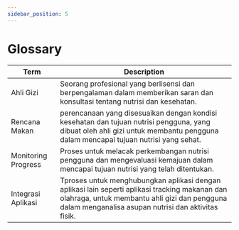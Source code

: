 ```yaml
---
sidebar_position: 5
---
```


# Glossary

| **Term** 	| **Description**                                                                                                               	|
|----------	|-------------------------------------------------------------------------------------------------------------------------------	|
| Ahli Gizi     	| Seorang profesional yang berlisensi dan berpengalaman dalam memberikan saran dan konsultasi tentang nutrisi dan kesehatan.                                                                                         |
| Rencana Makan	| perencanaan yang disesuaikan dengan kondisi kesehatan dan tujuan nutrisi pengguna, yang dibuat oleh ahli gizi untuk membantu pengguna dalam mencapai tujuan nutrisi yang sehat.                                                  	|
| Monitoring Progress    	| Proses untuk melacak perkembangan nutrisi pengguna dan mengevaluasi kemajuan dalam mencapai tujuan nutrisi yang telah ditentukan.                                               	|
| Integrasi Aplikasi  	| Tproses untuk menghubungkan aplikasi dengan aplikasi lain seperti aplikasi tracking makanan dan olahraga, untuk membantu ahli gizi dan pengguna dalam menganalisa asupan nutrisi dan aktivitas fisik. 	|